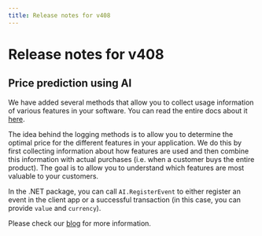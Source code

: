 ```yaml
---
title: Release notes for v408
---
```


# Release notes for v408

## Price prediction using AI
We have added several methods that allow you to collect usage information of various features in your software. 
You can read the entire docs about it [here](http://app.cryptolens.io/docs/api/v3/RegisterEvent).

The idea behind the logging methods is to allow you to determine the optimal price for the different features in your application. We do
this by first collecting information about how features are used and then combine this information with actual purchases (i.e. when a customer buys the entire product). The goal is to allow you to understand which features are most valuable to your customers.

In the .NET package, you can call `AI.RegisterEvent` to either register an event in the client app or a successful transaction (in this case, you can provide `value` and `currency`).

Please check our [blog](https://cryptolens.io/blog/) for more information.